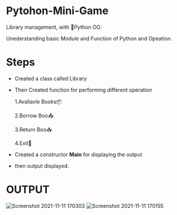 # Pytohon-Mini-Game
Library management, with 🐍Python OO.

Unederstanding basic Module and Function of Python and Opeation.

# Steps
- Created a class called Library
- Then Created function for performing different operation

  1.Avaliavle Books📦
  
  2.Borrow Boo📤
  
  3.Return Boo📥
  
  4.Exit💈
- Created a constructor __Main__ for displaying the output
- then output displayed.

# OUTPUT
![Screenshot 2021-11-11 170303](https://user-images.githubusercontent.com/58380201/141291347-d60124ac-42a2-4c9a-8b00-f36a4b609d4a.png)
![Screenshot 2021-11-11 170155](https://user-images.githubusercontent.com/58380201/141291360-9fcbe614-dee8-4c0d-b565-7b80f30f90c5.png)
